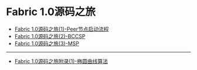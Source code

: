 # Fabric 1.0源码之旅

* [Fabric 1.0源码之旅(1)-Peer节点启动流程](peer_node_start/peer_node_start.md)
* [Fabric 1.0源码之旅(2)-BCCSP](bccsp/bccsp.md)
* [Fabric 1.0源码之旅(3)-MSP](msp/msp.md)
------
* [Fabric 1.0源码之旅附录(1)-椭圆曲线算法](elliptic_curve_algorithm/elliptic_curve_algorithm.md)


